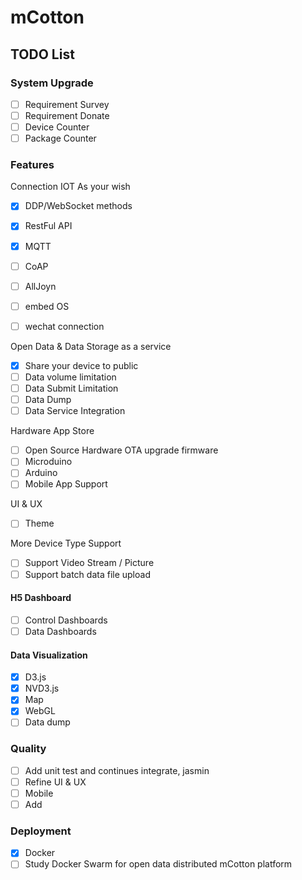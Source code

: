 # mCotton

## TODO List

### System Upgrade

* [ ] Requirement Survey
* [ ] Requirement Donate
* [ ] Device Counter
* [ ] Package Counter

### Features

Connection IOT As your wish

* [x] DDP/WebSocket methods
* [x] RestFul API
* [x] MQTT
* [ ] CoAP
* [ ] AllJoyn
* [ ] embed OS

* [ ] wechat connection

Open Data & Data Storage as a service

* [x] Share your device to public
* [ ] Data volume limitation 
* [ ] Data Submit Limitation 
* [ ] Data Dump
* [ ] Data Service Integration

Hardware App Store

* [ ] Open Source Hardware OTA upgrade firmware
* [ ] Microduino
* [ ] Arduino
* [ ] Mobile App Support

UI & UX

* [ ] Theme

More Device Type Support

* [ ] Support Video Stream / Picture
* [ ] Support batch data file upload

#### H5 Dashboard

* [ ] Control Dashboards
* [ ] Data Dashboards

#### Data Visualization

* [x] D3.js
* [x] NVD3.js
* [x] Map
* [x] WebGL
* [ ] Data dump

### Quality

* [ ] Add unit test and continues integrate, jasmin
* [ ] Refine UI & UX
* [ ] Mobile
* [ ] Add 

### Deployment

* [x] Docker
* [ ] Study Docker Swarm for open data distributed mCotton platform
